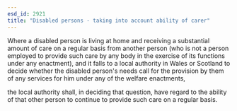 ```yaml
---
esd_id: 2921
title: "Disabled persons - taking into account ability of carer"
---
```


Where a disabled person is living at home and receiving a substantial amount of care on a regular basis from another person (who is not a person employed to provide such care by any body in the exercise of its functions under any enactment), and
 it falls to a local authority in Wales or Scotland to decide whether the disabled person's needs call for the provision by them of any services for him under any of the welfare enactments, 

the local authority shall, in deciding that question, have regard to the ability of that other person to continue to provide such care on a regular basis.

